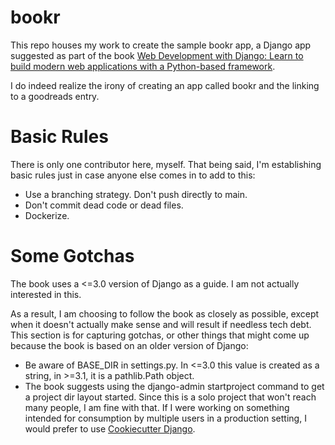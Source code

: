 # bookr
This repo houses my work to create the sample bookr app, a Django app suggested as part of the book [Web Development with Django: Learn to build modern web applications with a Python-based framework](https://www.goodreads.com/book/show/57330076-web-development-with-django).

I do indeed realize the irony of creating an app called bookr and the linking to a goodreads entry. 

# Basic Rules

There is only one contributor here, myself. That being said, I'm establishing basic rules just in case anyone else comes in to add to this:
* Use a branching strategy. Don't push directly to main.
* Don't commit dead code or dead files. 
* Dockerize.


# Some Gotchas

The book uses a <=3.0 version of Django as a guide. I am not actually interested in this. 

As a result, I am choosing to follow the book as closely as possible, except when it doesn't
actually make sense and will result if needless tech debt. This section is for capturing gotchas,
or other things that might come up because the book is based on an older version of Django:

* Be aware of BASE_DIR in settings.py. In <=3.0 this value is created as a string, in >=3.1, it is a pathlib.Path object.
* The book suggests using the django-admin startproject command to get a project dir layout started. Since this is
a solo project that won't reach many people, I am fine with that. If I were working on something intended for consumption
by multiple users in a production setting, I would prefer to use [Cookiecutter Django](https://cookiecutter-django.readthedocs.io/en/latest/). 
